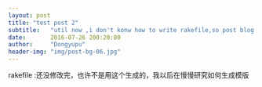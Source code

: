```yaml
---
layout: post
title: "test post 2"
subtitle:   "util now ,i don't konw how to write rakefile,so post blog copy templets"
date:       2016-07-26 200:20:00
author:     "Dongyupu"
header-img: "img/post-bg-06.jpg"
---
```

<p>rakefile :还没修改完，也许不是用这个生成的，我以后在慢慢研究如何生成模版</p>
